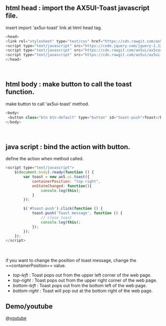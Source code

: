 ## html head : import the AX5UI-Toast javascript file.

insert import 'ax5ui-toast' link at html head tag.
<br/>
```js
<head>
<link rel="stylesheet" type="text/css" href="https://cdn.rawgit.com/ax5ui/ax5ui-toast/master/dist/ax5toast.css" />
<script type="text/javascript" src="https://code.jquery.com/jquery-1.12.3.min.js"></script>
<script type="text/javascript" src="https://cdn.rawgit.com/ax5ui/ax5core/master/dist/ax5core.min.js"></script>
<script type="text/javascript" src="https://cdn.rawgit.com/ax5ui/ax5ui-toast/master/dist/ax5toast.min.js"></script>
</head>
```
<br/>

## html body : make button to call the toast function.

make button to call 'ax5ui-toast' method.

```js
<body>
 <button class="btn btn-default" type="button" id="toast-push">Toast</button>
</body>
```
<br/>

## java script : bind the action with button.
define the action when method called.

```js
<script type="text/javascript">
    $(document.body).ready(function () {
        var toast = new ax5.ui.toast({
            containerPosition: "top-right",
            onStateChanged: function(){
                console.log(this);
            }
        });

        $('#toast-push').click(function () {
            toast.push('Toast message', function () {
                // close toast
                console.log(this);
            });
        });
    });
</script>
```
<br/><br/>
if you want to change the position of toast message, change the ==containerPosition== value.
- *top-left* : Toast pops out from the upper left corner of the web page.
- *top-right* : Toast pops out from the upper right corner of the web page.
- *bottom-left* : Toast pops out from the bottom left of the web page.
- *bottom-right* : Toast will pop out at the bottom right of the web page.


## Demo/youtube

@[youtube](https://www.youtube.com/watch?v=0PzSmwjTj2c)
